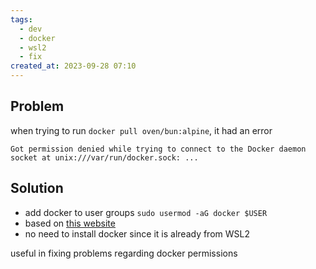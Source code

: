```yaml
---
tags:
  - dev
  - docker
  - wsl2
  - fix
created_at: 2023-09-28 07:10
---
```

## Problem
when trying to run `docker pull oven/bun:alpine`, it had an error
```
Got permission denied while trying to connect to the Docker daemon socket at unix:///var/run/docker.sock: ...
```

## Solution
- add docker to user groups `sudo usermod -aG docker $USER`
- based on [this website](https://dev.to/kenji_goh/got-permission-denied-while-trying-to-connect-to-the-docker-daemon-socket-3dne)
- no need to install docker since it is already from WSL2

useful in fixing problems regarding docker permissions
